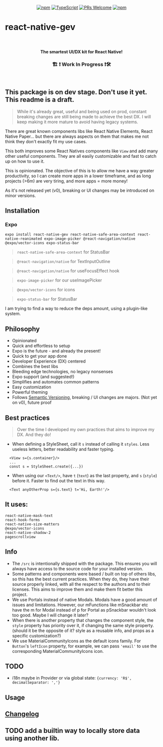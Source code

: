 <!-- <img src=".logo.png" alt=react-native-gev/><br/> -->

<div align="center">

[![npm](https://img.shields.io/npm/v/react-native-gev)](https://www.npmjs.com/package/react-native-gev)
[![TypeScript](https://badgen.net/npm/types/env-var)](http://www.typescriptlang.org/)
[![PRs Welcome](https://img.shields.io/badge/PRs-welcome-brightgreen.svg?style=flat-square)](http://makeapullrequest.com)
[![npm](https://img.shields.io/npm/dm/react-native-gev)](https://www.npmjs.com/package/react-native-gev)
</div>

# react-native-gev

<br/>

<div align="center">
  <h4>The smartest UI/DX kit for React Native!</h4>
  <h3> 🏗 ❗ Work In Progress ❗🛠 </h3>
</div>

<br/>



## This package is on dev stage. Don't use it yet. This readme is a draft.
> While it's already great, useful and being used on prod, constant breaking changes are still being made to achieve the best DX. I will keep making it more mature to avoid having legacy systems.

There are great known components libs like React Native Elements, React Native Paper... but there are always aspects on them that makes me not think they don't exactly fit my use cases.

This both improves some React Natives components like `View` and add many other useful components. They are all easily customizable and fast to catch up on how to use it.

This is opinionated. The objective of this is to allow me have a way greater productivity, so I can create more apps in a lower timeframe, and as long projects (>6m) are very tiring, and more apps = more money!

As it's not released yet (v0), breaking or UI changes may be introduced on minor versions.


## Installation

### Expo
```
expo install react-native-gev react-native-safe-area-context react-native-reanimated expo-image-picker @react-navigation/native @expo/vector-icons expo-status-bar
```

> `react-native-safe-area-context` for StatusBar

> `@react-navigation/native` for TextInputOutline

> `@react-navigation/native` for useFocusEffect hook

> `expo-image-picker` for our useImagePicker

> `@expo/vector-icons` for icons

> `expo-status-bar` for StatusBar

I am trying to find a way to reduce the deps amount, using a plugin-like system.

## Philosophy
* Opinionated
* Quick and effortless to setup
* Expo is the future - and already the present!
* Quick to get your app done
* Developer Experience (DX) centered
* Combines the best libs
* Bleeding edge technologies, no legacy nonsenses
* Expo support (and suggested!)
* Simplifies and automates common patterns
* Easy customization
* Powerful theming
* Follows [Semantic Versioning](https://semver.org/), breaking / UI changes are majors. (Not yet on v0), future proof


## Best practices

> Over the time I developed my own practices that aims to improve my DX. And they do!

* When defining a StyleSheet, call it `s` instead of calling it `styles`. Less useless letters, better readability and faster typing.
```
  <View s={s.container}/>
  ...
  const s = StyleSheet.create({...})
```

* When using our `<Text/>`, have `t` (`text`) as the last property, and `s` (`style`) before it. Faster to find out the text in this way.
```
  <Text anyOtherProp s={s.text} t='Hi, Earth!'/>
```

## It uses:

```
react-native-mask-text
react-hook-forms
react-native-size-matters
@expo/vector-icons
react-native-shadow-2
pagescrollview
```

## Info
* The `/src` is intentionally shipped with the package. This ensures you will always have access to the source code for your installed version.
* Some patterns and components were based / built on top of others libs, so this has the best current practices. When they do, they have their source properly linked, with all the respect to the authors and to their licenses. This aims to improve them and make them fit better this project.
* We use Portals instead of native Modals. Modals have a good amount of issues and limitations. However, our mFunctions like mSnackbar etc have the m for Modal instead of p for Portal as pSnackbar wouldn't look too good. Maybe I will change it later?
* When there is another property that changes the component style, the `style` property has priority over it, if changing the same style property. (should it be the opposite of it? style as a reusable info, and props as a specific customization?)
* We use MaterialCommunityIcons as the default icons family. For `Button`'s `leftIcon` property, for example, we can pass `'email'` to use the corresponding MaterialCommunityIcons icon.
## TODO
* i18n maybe in Provider or via global state: `{currency: 'R$', decimalSeparator: ','}`

## Usage

## [Changelog](https://github.com/SrBrahma/react-native-gev/blob/main/CHANGELOG.md)

## TODO add a builtin way to locally store data using another lib.
